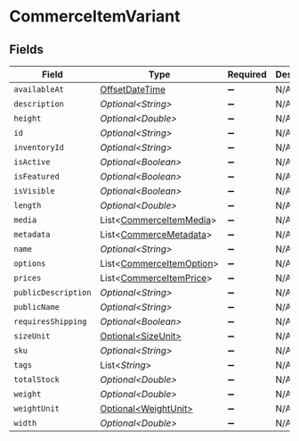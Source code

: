 # CommerceItemVariant


## Fields

| Field                                                                                     | Type                                                                                      | Required                                                                                  | Description                                                                               |
| ----------------------------------------------------------------------------------------- | ----------------------------------------------------------------------------------------- | ----------------------------------------------------------------------------------------- | ----------------------------------------------------------------------------------------- |
| `availableAt`                                                                             | [OffsetDateTime](https://docs.oracle.com/javase/8/docs/api/java/time/OffsetDateTime.html) | :heavy_minus_sign:                                                                        | N/A                                                                                       |
| `description`                                                                             | *Optional\<String>*                                                                       | :heavy_minus_sign:                                                                        | N/A                                                                                       |
| `height`                                                                                  | *Optional\<Double>*                                                                       | :heavy_minus_sign:                                                                        | N/A                                                                                       |
| `id`                                                                                      | *Optional\<String>*                                                                       | :heavy_minus_sign:                                                                        | N/A                                                                                       |
| `inventoryId`                                                                             | *Optional\<String>*                                                                       | :heavy_minus_sign:                                                                        | N/A                                                                                       |
| `isActive`                                                                                | *Optional\<Boolean>*                                                                      | :heavy_minus_sign:                                                                        | N/A                                                                                       |
| `isFeatured`                                                                              | *Optional\<Boolean>*                                                                      | :heavy_minus_sign:                                                                        | N/A                                                                                       |
| `isVisible`                                                                               | *Optional\<Boolean>*                                                                      | :heavy_minus_sign:                                                                        | N/A                                                                                       |
| `length`                                                                                  | *Optional\<Double>*                                                                       | :heavy_minus_sign:                                                                        | N/A                                                                                       |
| `media`                                                                                   | List\<[CommerceItemMedia](../../models/shared/CommerceItemMedia.md)>                      | :heavy_minus_sign:                                                                        | N/A                                                                                       |
| `metadata`                                                                                | List\<[CommerceMetadata](../../models/shared/CommerceMetadata.md)>                        | :heavy_minus_sign:                                                                        | N/A                                                                                       |
| `name`                                                                                    | *Optional\<String>*                                                                       | :heavy_minus_sign:                                                                        | N/A                                                                                       |
| `options`                                                                                 | List\<[CommerceItemOption](../../models/shared/CommerceItemOption.md)>                    | :heavy_minus_sign:                                                                        | N/A                                                                                       |
| `prices`                                                                                  | List\<[CommerceItemPrice](../../models/shared/CommerceItemPrice.md)>                      | :heavy_minus_sign:                                                                        | N/A                                                                                       |
| `publicDescription`                                                                       | *Optional\<String>*                                                                       | :heavy_minus_sign:                                                                        | N/A                                                                                       |
| `publicName`                                                                              | *Optional\<String>*                                                                       | :heavy_minus_sign:                                                                        | N/A                                                                                       |
| `requiresShipping`                                                                        | *Optional\<Boolean>*                                                                      | :heavy_minus_sign:                                                                        | N/A                                                                                       |
| `sizeUnit`                                                                                | [Optional\<SizeUnit>](../../models/shared/SizeUnit.md)                                    | :heavy_minus_sign:                                                                        | N/A                                                                                       |
| `sku`                                                                                     | *Optional\<String>*                                                                       | :heavy_minus_sign:                                                                        | N/A                                                                                       |
| `tags`                                                                                    | List\<*String*>                                                                           | :heavy_minus_sign:                                                                        | N/A                                                                                       |
| `totalStock`                                                                              | *Optional\<Double>*                                                                       | :heavy_minus_sign:                                                                        | N/A                                                                                       |
| `weight`                                                                                  | *Optional\<Double>*                                                                       | :heavy_minus_sign:                                                                        | N/A                                                                                       |
| `weightUnit`                                                                              | [Optional\<WeightUnit>](../../models/shared/WeightUnit.md)                                | :heavy_minus_sign:                                                                        | N/A                                                                                       |
| `width`                                                                                   | *Optional\<Double>*                                                                       | :heavy_minus_sign:                                                                        | N/A                                                                                       |